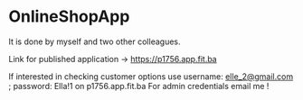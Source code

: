 # OnlineShopApp

It is done by myself and two other colleagues.

Link for published application -> https://p1756.app.fit.ba

If interested in checking customer options use username: elle_2@gmail.com ; password: Ella!1  on p1756.app.fit.ba 
For admin credentials email me !
